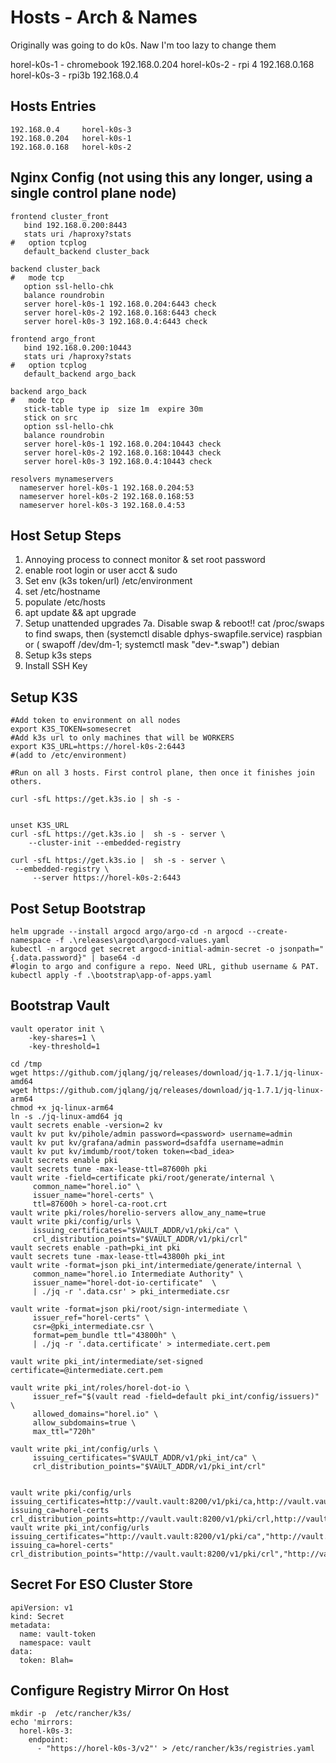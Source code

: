 # Hosts - Arch & Names

Originally was going to do k0s. Naw I'm too lazy to change them

horel-k0s-1 - chromebook 192.168.0.204
horel-k0s-2 - rpi 4 192.168.0.168
horel-k0s-3 - rpi3b 192.168.0.4

## Hosts Entries
```
192.168.0.4     horel-k0s-3
192.168.0.204   horel-k0s-1
192.168.0.168   horel-k0s-2
```

## Nginx Config (not using this any longer, using a single control plane node)
```
frontend cluster_front
   bind 192.168.0.200:8443
   stats uri /haproxy?stats
#   option tcplog
   default_backend cluster_back

backend cluster_back
#   mode tcp
   option ssl-hello-chk
   balance roundrobin
   server horel-k0s-1 192.168.0.204:6443 check
   server horel-k0s-2 192.168.0.168:6443 check
   server horel-k0s-3 192.168.0.4:6443 check

frontend argo_front
   bind 192.168.0.200:10443
   stats uri /haproxy?stats
#   option tcplog
   default_backend argo_back

backend argo_back
#   mode tcp
   stick-table type ip  size 1m  expire 30m
   stick on src
   option ssl-hello-chk
   balance roundrobin
   server horel-k0s-1 192.168.0.204:10443 check
   server horel-k0s-2 192.168.0.168:10443 check
   server horel-k0s-3 192.168.0.4:10443 check

resolvers mynameservers
  nameserver horel-k0s-1 192.168.0.204:53
  nameserver horel-k0s-2 192.168.0.168:53
  nameserver horel-k0s-3 192.168.0.4:53
```


## Host Setup Steps

1. Annoying process to connect monitor & set root password
2. enable root login or user acct & sudo
3. Set env (k3s token/url) /etc/environment
4. set /etc/hostname
5. populate /etc/hosts
6. apt update && apt upgrade
7. Setup unattended upgrades
7a. Disable swap & reboot!! cat /proc/swaps to find swaps, then (systemctl disable dphys-swapfile.service) raspbian or ( swapoff /dev/dm-1;  systemctl mask  "dev-*.swap") debian
8. Setup k3s steps
9. Install SSH Key


## Setup K3S
```
#Add token to environment on all nodes
export K3S_TOKEN=somesecret
#Add k3s url to only machines that will be WORKERS
export K3S_URL=https://horel-k0s-2:6443 
#(add to /etc/environment)

#Run on all 3 hosts. First control plane, then once it finishes join others.

curl -sfL https://get.k3s.io | sh -s - 


unset K3S_URL
curl -sfL https://get.k3s.io |  sh -s - server \
    --cluster-init --embedded-registry

curl -sfL https://get.k3s.io |  sh -s - server \
 --embedded-registry \
     --server https://horel-k0s-2:6443
```

## Post Setup Bootstrap
```
helm upgrade --install argocd argo/argo-cd -n argocd --create-namespace -f .\releases\argocd\argocd-values.yaml
kubectl -n argocd get secret argocd-initial-admin-secret -o jsonpath="{.data.password}" | base64 -d
#login to argo and configure a repo. Need URL, github username & PAT.
kubectl apply -f .\bootstrap\app-of-apps.yaml
```

## Bootstrap Vault
```
vault operator init \
    -key-shares=1 \
    -key-threshold=1 

cd /tmp
wget https://github.com/jqlang/jq/releases/download/jq-1.7.1/jq-linux-amd64
wget https://github.com/jqlang/jq/releases/download/jq-1.7.1/jq-linux-arm64
chmod +x jq-linux-arm64
ln -s ./jq-linux-amd64 jq
vault secrets enable -version=2 kv
vault kv put kv/pihole/admin password=<password> username=admin
vault kv put kv/grafana/admin password=dsafdfa username=admin
vault kv put kv/imdumb/root/token token=<bad_idea>
vault secrets enable pki
vault secrets tune -max-lease-ttl=87600h pki
vault write -field=certificate pki/root/generate/internal \
     common_name="horel.io" \
     issuer_name="horel-certs" \
     ttl=87600h > horel-ca-root.crt
vault write pki/roles/horelio-servers allow_any_name=true
vault write pki/config/urls \
     issuing_certificates="$VAULT_ADDR/v1/pki/ca" \
     crl_distribution_points="$VAULT_ADDR/v1/pki/crl"
vault secrets enable -path=pki_int pki
vault secrets tune -max-lease-ttl=43800h pki_int
vault write -format=json pki_int/intermediate/generate/internal \
     common_name="horel.io Intermediate Authority" \
     issuer_name="horel-dot-io-certificate"  \
     | ./jq -r '.data.csr' > pki_intermediate.csr

vault write -format=json pki/root/sign-intermediate \
     issuer_ref="horel-certs" \
     csr=@pki_intermediate.csr \
     format=pem_bundle ttl="43800h" \
     | ./jq -r '.data.certificate' > intermediate.cert.pem

vault write pki_int/intermediate/set-signed certificate=@intermediate.cert.pem

vault write pki_int/roles/horel-dot-io \
     issuer_ref="$(vault read -field=default pki_int/config/issuers)" \
     allowed_domains="horel.io" \
     allow_subdomains=true \
     max_ttl="720h"

vault write pki_int/config/urls \
     issuing_certificates="$VAULT_ADDR/v1/pki_int/ca" \
     crl_distribution_points="$VAULT_ADDR/v1/pki_int/crl"


vault write pki/config/urls issuing_certificates=http://vault.vault:8200/v1/pki/ca,http://vault.vault:8200/v1/pki_int/ca?issuing_ca=horel-certs crl_distribution_points=http://vault.vault:8200/v1/pki/crl,http://vault.vault:8200/v1/pki_int/crl
vault write pki_int/config/urls issuing_certificates="http://vault.vault:8200/v1/pki/ca","http://vault.vault:8200/v1/pki_int/ca?issuing_ca=horel-certs" crl_distribution_points="http://vault.vault:8200/v1/pki/crl","http://vault.vault:8200/v1/pki_int/crl"

```

## Secret For ESO Cluster Store
```
apiVersion: v1
kind: Secret
metadata:
  name: vault-token
  namespace: vault
data:
  token: Blah=
```

## Configure Registry Mirror On Host
```
mkdir -p  /etc/rancher/k3s/
echo 'mirrors:
  horel-k0s-3:
    endpoint:
      - "https://horel-k0s-3/v2"' > /etc/rancher/k3s/registries.yaml
```


